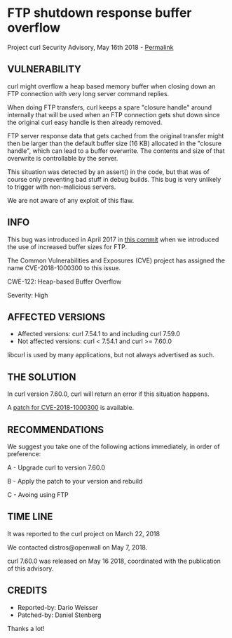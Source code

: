 FTP shutdown response buffer overflow
=====================================

Project curl Security Advisory, May 16th 2018 -
[Permalink](https://curl.se/docs/CVE-2018-1000300.html)

VULNERABILITY
-------------

curl might overflow a heap based memory buffer when closing down an FTP
connection with very long server command replies.

When doing FTP transfers, curl keeps a spare "closure handle" around
internally that will be used when an FTP connection gets shut down since the
original curl easy handle is then already removed.

FTP server response data that gets cached from the original transfer might
then be larger than the default buffer size (16 KB) allocated in the "closure
handle", which can lead to a buffer overwrite. The contents and size of that
overwrite is controllable by the server.

This situation was detected by an assert() in the code, but that was of course
only preventing bad stuff in debug builds. This bug is very unlikely to
trigger with non-malicious servers.

We are not aware of any exploit of this flaw.

INFO
----

This bug was introduced in April 2017 in [this
commit](https://github.com/curl/curl/commit/e40e9d7f0decc79) when we
introduced the use of increased buffer sizes for FTP.

The Common Vulnerabilities and Exposures (CVE) project has assigned the name
CVE-2018-1000300 to this issue.

CWE-122: Heap-based Buffer Overflow

Severity: High

AFFECTED VERSIONS
-----------------

- Affected versions: curl 7.54.1 to and including curl 7.59.0
- Not affected versions: curl < 7.54.1 and curl >= 7.60.0

libcurl is used by many applications, but not always advertised as such.

THE SOLUTION
------------

In curl version 7.60.0, curl will return an error if this situation happens.

A [patch for CVE-2018-1000300](https://curl.se/CVE-2018-1000300.patch) is
available.

RECOMMENDATIONS
---------------

We suggest you take one of the following actions immediately, in order of
preference:

 A - Upgrade curl to version 7.60.0

 B - Apply the patch to your version and rebuild

 C - Avoing using FTP

TIME LINE
---------

It was reported to the curl project on March 22, 2018

We contacted distros@openwall on May 7, 2018.

curl 7.60.0 was released on May 16 2018, coordinated with the publication of
this advisory.

CREDITS
-------

- Reported-by: Dario Weisser
- Patched-by: Daniel Stenberg

Thanks a lot!
